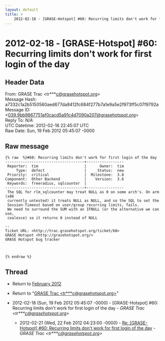 ```yaml
---
layout: default
title: >
    2012-02-18 - [GRASE-Hotspot] #60: Recurring limits don't work for first login of the day
---
```


# 2012-02-18 - [GRASE-Hotspot] #60: Recurring limits don't work for first login of the day

## Header Data

From: GRASE Trac \<tr***c@grasehotspot.org\><br>
Message Hash: a7332c1a2b5150560aed677da8412fc684f277b7a1e9a5e2f973ff5c07f9792a<br>
Message ID: \<039.9bb9867751af0cacd5a91c4d7090a207@grasehotspot.org\><br>
Reply To: _N/A_<br>
UTC Datetime: 2012-02-18 22:45:07 UTC<br>
Raw Date: Sun, 19 Feb 2012 05:45:07 -0000<br>

## Raw message

```
{% raw  %}#60: Recurring limits don't work for first login of the day
------------------------------------+-----------------
 Reporter:  tim                     |      Owner:  tim
     Type:  defect                  |     Status:  new
 Priority:  critical                |  Milestone:  3.8
Component:  Other Backend           |    Version:  3.6
 Keywords:  freeradius, sqlcounter  |
------------------------------------+-----------------
 The SQL for rlm_sqlcounter may treat NULL as 0 on some arch's. On arm (x86
 currently untested) it treats NULL as NULL, and so the SQL to set the
 Session-Timeout based on user/group recurring limits, fails.
 We need to surround the SUM with an IFNULL (or the alternative we can use,
 coalesce) so it returns 0 instead of NULL

-- 
Ticket URL: <http://trac.grasehotspot.org/ticket/60>
GRASE Hotspot <http://grasehotspot.org/>
GRASE Hotspot bug tracker



{% endraw %}
```

## Thread

+ Return to [February 2012](/archive/2012/02)

+ Return to "[GRASE Trac <tr***c<span>@</span>grasehotspot.org>](/authors/tr___c_at_grasehotspot_org)"

+ 2012-02-18 (Sun, 19 Feb 2012 05:45:07 -0000) - [GRASE-Hotspot] #60: Recurring limits don't work for first login of the day - _GRASE Trac \<tr***c@grasehotspot.org\>_
  + 2012-02-21 (Wed, 22 Feb 2012 04:23:00 -0000) - [Re: [GRASE-Hotspot] #60: Recurring limits don't work for first login of the day](/archive/2012/02/fde17c5bf1ca98abbc1aea38012d77458b79b5f63ddd86c5242c5c57f0a62ef8) - _GRASE Trac \<tr***c@grasehotspot.org\>_

